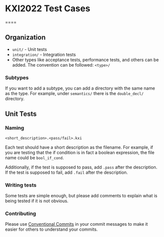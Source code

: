 # KXI2022 Test Cases
====

## Organization

* `unit/` - Unit tests
* `integration/` - Integration tests
* Other types like acceptance tests, performance tests, and others can be added. The convention can be followed: `<type>/`

### Subtypes

If you want to add a subtype, you can add a directory with the same name as the type. For example, under `semantics/` there is the `double_decl/` directory.

## Unit Tests

### Naming

`<short_description>.<pass/fail>.kxi`

Each test should have a short description as the filename. For example, if you are testing that the if condition is in fact a boolean expression, the file name could be `bool_if_cond`.

Additionally, if the test is supposed to pass, add `.pass` after the description. If the test is supposed to fail, add `.fail` after the description.

### Writing tests

Some tests are simple enough, but please add comments to explain what is being tested if it is not obvious.

### Contributing

Please use [Conventional Commits](https://www.conventionalcommits.org/en/v1.0.0-beta.2/) in your commit messages to make it easier for others to understand your commits.